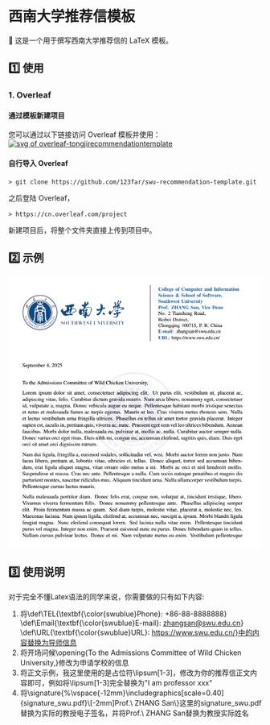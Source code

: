 # 西南大学推荐信模板

:page_facing_up: 这是一个用于撰写西南大学推荐信的 LaTeX 模板。

## :one: 使用

### 1. Overleaf

#### 通过模板新建项目

您可以通过以下链接访问 Overleaf 模板并使用：[![svg of overleaf-tongjirecommendationtemplate](https://img.shields.io/badge/Overleaf-TJ--CSCCG%2Ftongji--recommendation--template-green)](https://www.overleaf.com/latex/templates/tongji-recommendation-template/kdhmbtfyjfpr)

#### 自行导入 Overleaf

```shell
> git clone https://github.com/123far/swu-recommendation-template.git
```

之后登陆 Overleaf，
```Website
> https://cn.overleaf.com/project
```
新建项目后，将整个文件夹直接上传到项目中。




## :two: 示例

![example-image](example.png)

## :three: 使用说明

对于完全不懂Latex语法的同学来说，你需要做的只有如下内容:
1. 将\def\TEL{\textbf{\color{swublue}Phone}: +86-88-8888888}
\def\Email{\textbf{\color{swublue}E-mail}: zhangsan@swu.edu.cn}
\def\URL{\textbf{\color{swublue}URL}: https://www.swu.edu.cn/}中的内容替换为导师信息
2. 将开场问候\opening{To the Admissions Committee of Wild Chicken University,}修改为申请学校的信息
3. 将正文示例，我这里使用的是占位符\lipsum[1-3]，修改为你的推荐信正文内容即可，例如将\lipsum[1-3]完全替换为"I am professor xxx"
4. 将\signature{%\vspace{-12mm}\includegraphics[scale=0.40]{signature_swu.pdf}\\[-2mm]Prof.\ ZHANG San\\}这里的signature_swu.pdf替换为实际的教授电子签名，并将Prof.\ ZHANG San替换为教授实际姓名

